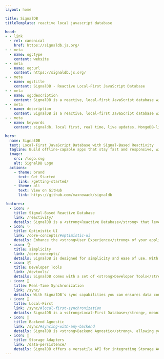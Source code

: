 ```yaml
---
layout: home

title: SignalDB
titleTemplate: reactive local javascript database

head:
- - link
  - rel: canonical
    href: https://signaldb.js.org/
- - meta
  - name: og:type
    content: website
- - meta
  - name: og:url
    content: https://signaldb.js.org/
- - meta
  - name: og:title
    content: SignalDB - Reactive Local-First JavaScript Database
- - meta
  - name: og:description
    content: SignalDB is a reactive, local-first JavaScript database with real-time sync, Optimistic UI and signal-based reactivity.
- - meta
  - name: description
    content: SignalDB is a reactive, local-first JavaScript database with real-time sync, Optimistic UI and signal-based reactivity
- - meta
  - name: keywords
    content: signaldb, local first, real time, live updates, MongoDB-like, sync, reactive, JavaScript, TypeScript, database, Angular, Solid.js, React, Vue, Svelte, GraphQL, REST API, optimistic UI, framework agnostic, adapters, signals, schema-less

hero:
  name: SignalDB
  text: Local-First JavaScript Database with Signal-Based Reactivity
  tagline: Build offline-capable apps that stay fast and responsive, with real-time sync across any backend.
  image:
    src: /logo.svg
    alt: SignalDB Logo
  actions:
    - theme: brand
      text: Get Started
      link: /getting-started/
    - theme: alt
      text: View on GitHub
      link: https://github.com/maxnowack/signaldb

features:
  - icon: ⚡️
    title: Signal-Based Reactive Database
    link: /reactivity/
    details: SignalDB is a <strong>Reactive Database</strong> that leverages signal-based reactivity to instantly reflect data changes in real-time. SignalDB offers a universal interface that works with any JavaScript framework or library. It provides pre-built adapters for numerous libraries including <a href="/guides/angular/">Angular</a>, <a href="/guides/solid-js/">Solid.js</a>, <a href="/guides/react/">React</a>, <a href="/guides/vue/">Vue</a>, and <a href="/reactivity/#reactivity-libraries">others</a>!
  - icon: ✨
    title: Optimistic UI
    link: /core-concepts/#optimistic-ui
    details: Enhance the <strong>User Experience</strong> of your application with <strong>Optimistic UI</strong>. This provides immediate feedback to users by anticipating actions, resulting in a seamless and responsive interface even before the server confirms the changes.
  - icon: 👌
    title: simplicity
    link: /core-concepts/
    details: SignalDB is designed for simplicity and ease of use. With full <strong>TypeScript</strong> support, it guarantees type safety across your application. The familiar MongoDB-like query syntax lets you use existing knowledge of selectors and operators. SignalDB is built with <strong>Developer Experience</strong> in mind, ensuring a smooth and intuitive workflow.
  - icon: 📦
    title: Developer Tools
    link: /devtools/
    details: SignalDB comes with a set of <strong>Developer Tools</strong> that provide real-time debugging, query monitoring, and performance insights. These tools help you optimize your application by identifying bottlenecks and improving performance.
  - icon: 🔄
    title: Real-Time Synchronization
    link: /sync/
    details: With SignalDB’s sync capabilities you can ensures data consistency between your application and your server. SignalDB provides <strong>Real-Time Synchronization</strong> that keeps your data up-to-date across all clients and servers, providing a seamless user experience. It also includes built-in conflict resolution to manage data discrepancies effectively.
  - icon: 📍
    title: Local-First
    link: /sync/#local-first-synchronization
    details: SignalDB is a <strong>Local-First Database</strong>, meaning it prioritizes local data storage and processing. This approach ensures that your application remains responsive and functional even when offline. SignalDB automatically syncs data with the server once the connection is re-established, providing a seamless user experience.
  - icon: 🔌
    title: Backend Agnostic
    link: /sync/#syncing-with-any-backend
    details: SignalDB is <strong>Backend Agnostic</strong>, allowing you to integrate with any server setup. Whether you are using a simple REST API or a complex GraphQL setup. SignalDB provides a universal interface that works with any backend technology.
  - icon: 💾
    title: Storage Adapters
    link: /data-persistence/
    details: SignalDB offers a versatile API for integrating Storage Adapters, enabling you to store data across various environments. Whether you’re building a web, mobile, or desktop application, SignalDB makes it easy to implement storage solutions. It also includes pre-built adapters for <strong>IndexedDB</strong>, <strong>LocalStorage</strong>, and more.
---
```

